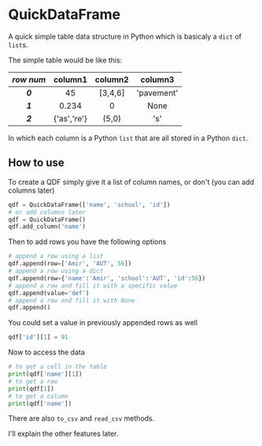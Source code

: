 # QuickDataFrame
A quick simple table data structure in Python which is basicaly a `dict` of `list`s.

The simple table would be like this:

_row num_ | column1           | column2           | column3           |
:----: | :--------------: | :--------------: | :--------------: |
_**0**_   | 45  | [3,4,6]  | 'pavement'  |
_**1**_   |  0.234 | 0  |  None |
_**2**_   | {'as','re'}  | (5,0)  |  's' |

In which each column is a Python `list` that are all stored in a Python `dict`.

## How to use
To create a QDF simply give it a list of column names, or don't (you can add columns later)
```python
qdf = QuickDataFrame(['name', 'school', 'id'])
# or add columns later
qdf = QuickDataFrame()
qdf.add_column('name')
```


Then to add rows you have the following options
```python
# append a row using a list
qdf.append(row=['Amir', 'AUT', 56])
# append a row using a dict
qdf.append(row={'name':'Amir', 'school':'AUT', 'id':56})
# append a row and fill it with a specific value
qdf.append(value='def')
# append a row and fill it with None
qdf.append()
```
You could set a value in previously appended rows as well
```python
qdf['id'][1] = 91
```
Now to access the data
```python
# to get a cell in the table
print(qdf['name'][1])
# to get a row
print(qdf[1])
# to get a column
print(qdf['name'])
```
There are also `to_csv` and `read_csv` methods.


I'll explain the other features later.
